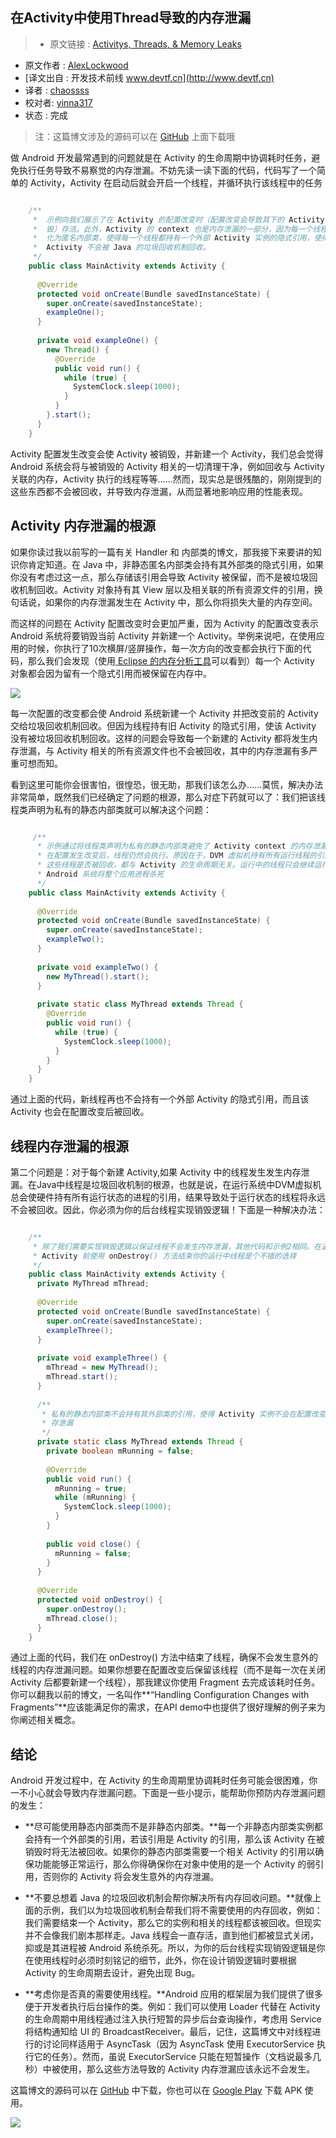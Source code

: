 在Activity中使用Thread导致的内存泄漏
---

> * 原文链接 : [Activitys, Threads, & Memory Leaks](http://www.androiddesignpatterns.com/2013/04/activitys-threads-memory-leaks.html)
* 原文作者 : [AlexLockwood](https://google.com/+AlexLockwood)
* [译文出自 :  开发技术前线 www.devtf.cn](http://www.devtf.cn)
* 译者 : [chaossss](https://github.com/chaossss) 
* 校对者: [yinna317](https://github.com/yinna317)  
* 状态 :  完成




> 注：这篇博文涉及的源码可以在 [GitHub](https://github.com/alexjlockwood/leaky-threads) 上面下载哦

做 Android 开发最常遇到的问题就是在 Activity 的生命周期中协调耗时任务，避免执行任务导致不易察觉的内存泄漏。不妨先读一读下面的代码，代码写了一个简单的 Activity，Activity 在启动后就会开启一个线程，并循环执行该线程中的任务

```java

	/** 
	 *  示例向我们展示了在 Activity 的配置改变时（配置改变会导致其下的 Activity 实例被销
     *  毁）存活。此外，Activity 的 context 也是内存泄漏的一部分，因为每一个线程都被初始
     *  化为匿名内部类，使得每一个线程都持有一个外部 Activity 实例的隐式引用，使得
     *  Activity 不会被 Java 的垃圾回收机制回收。
     */  
	public class MainActivity extends Activity {
	
	  @Override
	  protected void onCreate(Bundle savedInstanceState) {
	    super.onCreate(savedInstanceState);
	    exampleOne();
	  }
	
	  private void exampleOne() {
	    new Thread() {
	      @Override
	      public void run() {
	        while (true) {
	          SystemClock.sleep(1000);
	        }
	      }
	    }.start();
	  }
	}
```

Activity 配置发生改变会使 Activity 被销毁，并新建一个 Activity，我们总会觉得 Android 系统会将与被销毁的 Activity 相关的一切清理干净，例如回收与 Activity 关联的内存，Activity 执行的线程等等……然而，现实总是很残酷的，刚刚提到的这些东西都不会被回收，并导致内存泄漏，从而显著地影响应用的性能表现。

## Activity 内存泄漏的根源 ##

如果你读过我以前写的一篇有关 Handler 和 内部类的博文，那我接下来要讲的知识你肯定知道。在 Java 中，非静态匿名内部类会持有其外部类的隐式引用，如果你没有考虑过这一点，那么存储该引用会导致 Activity 被保留，而不是被垃圾回收机制回收。Activity 对象持有其 View 层以及相关联的所有资源文件的引用，换句话说，如果你的内存泄漏发生在 Activity 中，那么你将损失大量的内存空间。

而这样的问题在 Activity 配置改变时会更加严重，因为 Activity 的配置改变表示 Android 系统将要销毁当前 Activity 并新建一个 Activity。举例来说吧，在使用应用的时候，你执行了10次横屏/竖屏操作，每一次方向的改变都会执行下面的代码，那么我们会发现（使用[ Eclipse 的内存分析工具](http://www.eclipse.org/mat/)可以看到）每一个 Activity 对象都会因为留有一个隐式引用而被保留在内存中。

![](http://www.androiddesignpatterns.com/assets/images/posts/2013/04/15/activity-leak.png)

每一次配置的改变都会使 Android 系统新建一个 Activity 并把改变前的 Activity 交给垃圾回收机制回收。但因为线程持有旧 Activity 的隐式引用，使该 Activity 没有被垃圾回收机制回收。这样的问题会导致每一个新建的 Activity 都将发生内存泄漏，与 Activity 相关的所有资源文件也不会被回收，其中的内存泄漏有多严重可想而知。

看到这里可能你会很害怕，很惶恐，很无助，那我们该怎么办……莫慌，解决办法非常简单，既然我们已经确定了问题的根源，那么对症下药就可以了：我们把该线程类声明为私有的静态内部类就可以解决这个问题：

```java

	 /**
      * 示例通过将线程类声明为私有的静态内部类避免了 Activity context 的内存泄漏问题，但
      * 在配置发生改变后，线程仍然会执行。原因在于，DVM 虚拟机持有所有运行线程的引用，无论
      * 这些线程是否被回收，都与 Activity 的生命周期无关。运行中的线程只会继续运行，直到
      * Android 系统将整个应用进程杀死
      */ 
	public class MainActivity extends Activity {
	
	  @Override
	  protected void onCreate(Bundle savedInstanceState) {
	    super.onCreate(savedInstanceState);
	    exampleTwo();
	  }
	
	  private void exampleTwo() {
	    new MyThread().start();
	  }
	
	  private static class MyThread extends Thread {
	    @Override
	    public void run() {
	      while (true) {
	        SystemClock.sleep(1000);
	      }
	    }
	  }
	}
```

通过上面的代码，新线程再也不会持有一个外部 Activity 的隐式引用，而且该 Activity 也会在配置改变后被回收。

## 线程内存泄漏的根源 ##

第二个问题是：对于每个新建 Activity,如果 Activity 中的线程发生发生内存泄漏。在Java中线程是垃圾回收机制的根源，也就是说，在运行系统中DVM虚拟机总会使硬件持有所有运行状态的进程的引用，结果导致处于运行状态的线程将永远不会被回收。因此，你必须为你的后台线程实现销毁逻辑！下面是一种解决办法：

```java

	/**
     * 除了我们需要实现销毁逻辑以保证线程不会发生内存泄漏，其他代码和示例2相同。在退出当前
     * Activity 前使用 onDestroy() 方法结束你的运行中线程是个不错的选择
	 */
	public class MainActivity extends Activity {
	  private MyThread mThread;
	
	  @Override
	  protected void onCreate(Bundle savedInstanceState) {
	    super.onCreate(savedInstanceState);
	    exampleThree();
	  }
	
	  private void exampleThree() {
	    mThread = new MyThread();
	    mThread.start();
	  }
	
      /**
	   * 私有的静态内部类不会持有其外部类的引用，使得 Activity 实例不会在配置改变时发生内
	   * 存泄漏
       */
	  private static class MyThread extends Thread {
	    private boolean mRunning = false;
	
	    @Override
	    public void run() {
	      mRunning = true;
	      while (mRunning) {
	        SystemClock.sleep(1000);
	      }
	    }
	
	    public void close() {
	      mRunning = false;
	    }
	  }
	
	  @Override
	  protected void onDestroy() {
	    super.onDestroy();
	    mThread.close();
	  }
	}
```

通过上面的代码，我们在 onDestroy() 方法中结束了线程，确保不会发生意外的线程的内存泄漏问题。如果你想要在配置改变后保留该线程（而不是每一次在关闭 Activity 后都要新建一个线程），那我建议你使用 Fragment 去完成该耗时任务。你可以翻我以前的博文，一名叫作**“Handling Configuration Changes with Fragments”**应该能满足你的需求，在API demo中也提供了很好理解的例子来为你阐述相关概念。

## 结论 ##

Android 开发过程中，在 Activity 的生命周期里协调耗时任务可能会很困难，你一不小心就会导致内存泄漏问题。下面是一些小提示，能帮助你预防内存泄漏问题的发生：

- **尽可能使用静态内部类而不是非静态内部类。**每一个非静态内部类实例都会持有一个外部类的引用，若该引用是 Activity 的引用，那么该 Activity 在被销毁时将无法被回收。如果你的静态内部类需要一个相关 Activity 的引用以确保功能能够正常运行，那么你得确保你在对象中使用的是一个 Activity 的弱引用，否则你的 Activity 将会发生意外的内存泄漏。

- **不要总想着 Java 的垃圾回收机制会帮你解决所有内存回收问题。**就像上面的示例，我们以为垃圾回收机制会帮我们将不需要使用的内存回收，例如：我们需要结束一个 Activity，那么它的实例和相关的线程都该被回收。但现实并不会像我们剧本那样走。Java 线程会一直存活，直到他们都被显式关闭，抑或是其进程被 Android 系统杀死。所以，为你的后台线程实现销毁逻辑是你在使用线程时必须时刻铭记的细节，此外，你在设计销毁逻辑时要根据 Activity 的生命周期去设计，避免出现 Bug。

- **考虑你是否真的需要使用线程。**Android 应用的框架层为我们提供了很多便于开发者执行后台操作的类。例如：我们可以使用 Loader 代替在 Activity 的生命周期中用线程通过注入执行短暂的异步后台查询操作，考虑用 Service 将结构通知给 UI 的 BroadcastReceiver。最后，记住，这篇博文中对线程进行的讨论同样适用于 AsyncTask（因为 AsyncTask 使用 ExecutorService 执行它的任务）。然而，虽说 ExecutorService 只能在短暂操作（文档说最多几秒）中被使用，那么这些方法导致的 Activity 内存泄漏应该永远不会发生。

这篇博文的源码可以在 [GitHub](https://github.com/alexjlockwood/leaky-threads) 中下载，你也可以在 [Google Play](https://play.google.com/store/apps/details?id=com.adp.leaky.threads) 下载 APK 使用。

![](http://www.androiddesignpatterns.com/assets/images/posts/2013/04/15/leaky-threads-screenshot.png)